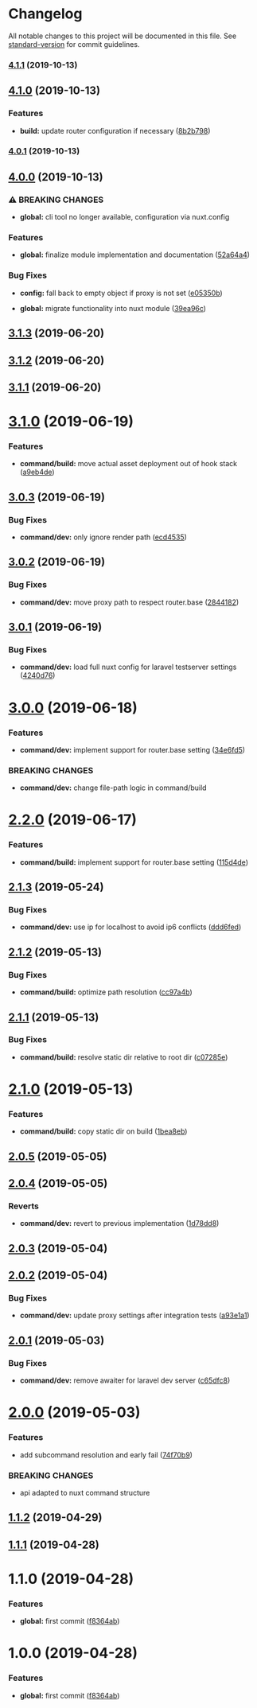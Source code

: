 # Changelog

All notable changes to this project will be documented in this file. See [standard-version](https://github.com/conventional-changelog/standard-version) for commit guidelines.

### [4.1.1](https://github.com/m2sd/nuxt-laravel/compare/v4.1.0...v4.1.1) (2019-10-13)

## [4.1.0](https://github.com/m2sd/nuxt-laravel/compare/v4.0.1...v4.1.0) (2019-10-13)


### Features

* **build:** update router configuration if necessary ([8b2b798](https://github.com/m2sd/nuxt-laravel/commit/8b2b798a5904579258281099025f5e3c30fe12a4))

### [4.0.1](https://github.com/m2sd/nuxt-laravel/compare/v4.0.0...v4.0.1) (2019-10-13)

## [4.0.0](https://github.com/m2sd/nuxt-laravel/compare/v3.1.3...v4.0.0) (2019-10-13)


### ⚠ BREAKING CHANGES

* **global:** cli tool no longer available, configuration via nuxt.config

### Features

* **global:** finalize module implementation and documentation ([52a64a4](https://github.com/m2sd/nuxt-laravel/commit/52a64a4a5c4e35d34f1f0672468f06672cbdc972))


### Bug Fixes

* **config:** fall back to empty object if proxy is not set ([e05350b](https://github.com/m2sd/nuxt-laravel/commit/e05350ba69713d2a9c20aa2c32371598bd02c033))


* **global:** migrate functionality into nuxt module ([39ea96c](https://github.com/m2sd/nuxt-laravel/commit/39ea96cf71dbfcab72e8fe4a50e443fa96d2ba24))

<a name="3.1.3"></a>
## [3.1.3](https://github.com/m2sd/nuxt-laravel/compare/v3.1.2...v3.1.3) (2019-06-20)



<a name="3.1.2"></a>
## [3.1.2](https://github.com/m2sd/nuxt-laravel/compare/v3.1.1...v3.1.2) (2019-06-20)



<a name="3.1.1"></a>
## [3.1.1](https://github.com/m2sd/nuxt-laravel/compare/v3.1.0...v3.1.1) (2019-06-20)



<a name="3.1.0"></a>
# [3.1.0](https://github.com/m2sd/nuxt-laravel/compare/v3.0.3...v3.1.0) (2019-06-19)


### Features

* **command/build:** move actual asset deployment out of hook stack ([a9eb4de](https://github.com/m2sd/nuxt-laravel/commit/a9eb4de))



<a name="3.0.3"></a>
## [3.0.3](https://github.com/m2sd/nuxt-laravel/compare/v3.0.2...v3.0.3) (2019-06-19)


### Bug Fixes

* **command/dev:** only ignore render path ([ecd4535](https://github.com/m2sd/nuxt-laravel/commit/ecd4535))



<a name="3.0.2"></a>
## [3.0.2](https://github.com/m2sd/nuxt-laravel/compare/v3.0.1...v3.0.2) (2019-06-19)


### Bug Fixes

* **command/dev:** move proxy path to respect router.base ([2844182](https://github.com/m2sd/nuxt-laravel/commit/2844182))



<a name="3.0.1"></a>
## [3.0.1](https://github.com/m2sd/nuxt-laravel/compare/v3.0.0...v3.0.1) (2019-06-19)


### Bug Fixes

* **command/dev:** load full nuxt config for laravel testserver settings ([4240d76](https://github.com/m2sd/nuxt-laravel/commit/4240d76))



<a name="3.0.0"></a>
# [3.0.0](https://github.com/m2sd/nuxt-laravel/compare/v2.2.0...v3.0.0) (2019-06-18)


### Features

* **command/dev:** implement support for router.base setting ([34e6fd5](https://github.com/m2sd/nuxt-laravel/commit/34e6fd5))


### BREAKING CHANGES

* **command/dev:** change file-path logic in command/build



<a name="2.2.0"></a>
# [2.2.0](https://github.com/m2sd/nuxt-laravel/compare/v2.1.3...v2.2.0) (2019-06-17)


### Features

* **command/build:** implement support for router.base setting ([115d4de](https://github.com/m2sd/nuxt-laravel/commit/115d4de))



<a name="2.1.3"></a>
## [2.1.3](https://github.com/m2sd/nuxt-laravel/compare/v2.1.2...v2.1.3) (2019-05-24)


### Bug Fixes

* **command/dev:** use ip for localhost to avoid ip6 conflicts ([ddd6fed](https://github.com/m2sd/nuxt-laravel/commit/ddd6fed))



<a name="2.1.2"></a>
## [2.1.2](https://github.com/m2sd/nuxt-laravel/compare/v2.1.1...v2.1.2) (2019-05-13)


### Bug Fixes

* **command/build:** optimize path resolution ([cc97a4b](https://github.com/m2sd/nuxt-laravel/commit/cc97a4b))



<a name="2.1.1"></a>
## [2.1.1](https://github.com/m2sd/nuxt-laravel/compare/v2.1.0...v2.1.1) (2019-05-13)


### Bug Fixes

* **command/build:** resolve static dir relative to root dir ([c07285e](https://github.com/m2sd/nuxt-laravel/commit/c07285e))



<a name="2.1.0"></a>
# [2.1.0](https://github.com/m2sd/nuxt-laravel/compare/v2.0.5...v2.1.0) (2019-05-13)


### Features

* **command/build:** copy static dir on build ([1bea8eb](https://github.com/m2sd/nuxt-laravel/commit/1bea8eb))



<a name="2.0.5"></a>
## [2.0.5](https://github.com/m2sd/nuxt-laravel/compare/v2.0.4...v2.0.5) (2019-05-05)



<a name="2.0.4"></a>
## [2.0.4](https://github.com/m2sd/nuxt-laravel/compare/v2.0.3...v2.0.4) (2019-05-05)


### Reverts

* **command/dev:** revert to previous implementation ([1d78dd8](https://github.com/m2sd/nuxt-laravel/commit/1d78dd8))



<a name="2.0.3"></a>
## [2.0.3](https://github.com/m2sd/nuxt-laravel/compare/v2.0.2...v2.0.3) (2019-05-04)



<a name="2.0.2"></a>
## [2.0.2](https://github.com/m2sd/nuxt-laravel/compare/v2.0.1...v2.0.2) (2019-05-04)


### Bug Fixes

* **command/dev:** update proxy settings after integration tests ([a93e1a1](https://github.com/m2sd/nuxt-laravel/commit/a93e1a1))



<a name="2.0.1"></a>
## [2.0.1](https://github.com/m2sd/nuxt-laravel/compare/v2.0.0...v2.0.1) (2019-05-03)


### Bug Fixes

* **command/dev:** remove awaiter for laravel dev server ([c65dfc8](https://github.com/m2sd/nuxt-laravel/commit/c65dfc8))



<a name="2.0.0"></a>
# [2.0.0](https://github.com/m2sd/nuxt-laravel/compare/v1.1.2...v2.0.0) (2019-05-03)


### Features

* add subcommand resolution and early fail ([74f70b9](https://github.com/m2sd/nuxt-laravel/commit/74f70b9))


### BREAKING CHANGES

* api adapted to nuxt command structure



<a name="1.1.2"></a>
## [1.1.2](https://github.com/m2sd/nuxt-laravel/compare/v1.1.1...v1.1.2) (2019-04-29)



<a name="1.1.1"></a>
## [1.1.1](https://github.com/m2sd/nuxt-laravel/compare/v1.1.0...v1.1.1) (2019-04-28)



<a name="1.1.0"></a>
# 1.1.0 (2019-04-28)


### Features

* **global:** first commit ([f8364ab](https://github.com/m2sd/nuxt-laravel/commit/f8364ab))



<a name="1.0.0"></a>
# 1.0.0 (2019-04-28)


### Features

* **global:** first commit ([f8364ab](https://github.com/m2sd/nuxt-laravel/commit/f8364ab))
